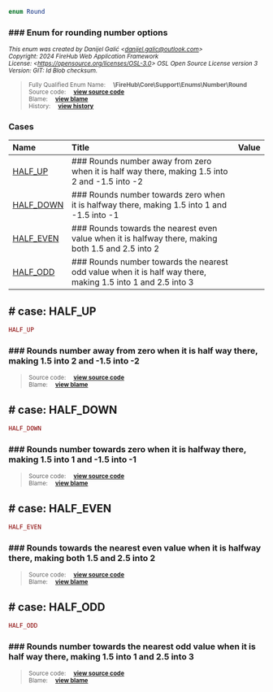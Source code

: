 ```php
enum Round
```











### ### Enum for rounding number options



<sub>_This enum was created by Danijel Galić &lt;danijel.galic@outlook.com&gt;_</sub><br/><sub>_Copyright: 2024 FireHub Web Application Framework_</sub><br/><sub>_License: &lt;https://opensource.org/licenses/OSL-3.0&gt; OSL Open Source License version 3_</sub><br/><sub>_Version: GIT: $Id$ Blob checksum._</sub>

><sub>Fully Qualified Enum Name:  **\FireHub\Core\Support\Enums\Number\Round**</sub><br/>
    <sub>Source code:  **[view source code](https://github.com/The-FireHub-Project/Core/blob/develop-pre-alpha-m1/src/support/enums/number/firehub.Round.php#L21)**</sub><br/>
        <sub>Blame:  **[view blame](https://github.com/The-FireHub-Project/Core/blame/develop-pre-alpha-m1/src/support/enums/number/firehub.Round.php)**</sub><br/>
        <sub>History:  **[view history](https://github.com/The-FireHub-Project/Core/commits/develop-pre-alpha-m1/src/support/enums/number/firehub.Round.php)**</sub>


### Cases
| Name | Title | Value |
|:-----|:------|:------|
|<a href="#half_up">HALF_UP</a>|### Rounds number away from zero when it is half way there, making 1.5 into 2 and -1.5 into -2||
|<a href="#half_down">HALF_DOWN</a>|### Rounds number towards zero when it is halfway there, making 1.5 into 1 and -1.5 into -1||
|<a href="#half_even">HALF_EVEN</a>|### Rounds towards the nearest even value when it is halfway there, making both 1.5 and 2.5 into 2||
|<a href="#half_odd">HALF_ODD</a>|### Rounds number towards the nearest odd value when it is half way there, making 1.5 into 1 and 2.5 into 3||

<h2><a name="half_up"># case: HALF_UP</a></h2>

```php
HALF_UP
```





### ### Rounds number away from zero when it is half way there, making 1.5 into 2 and -1.5 into -2



><sub>Source code:  **[view source code](https://github.com/The-FireHub-Project/Core/blob/develop-pre-alpha-m1/src/support/enums/number/firehub.Round.php#L27)**</sub><br/>
        <sub>Blame:  **[view blame](https://github.com/The-FireHub-Project/Core/blame/develop-pre-alpha-m1/src/support/enums/number/firehub.Round.php#L27)**</sub>
<h2><a name="half_down"># case: HALF_DOWN</a></h2>

```php
HALF_DOWN
```





### ### Rounds number towards zero when it is halfway there, making 1.5 into 1 and -1.5 into -1



><sub>Source code:  **[view source code](https://github.com/The-FireHub-Project/Core/blob/develop-pre-alpha-m1/src/support/enums/number/firehub.Round.php#L33)**</sub><br/>
        <sub>Blame:  **[view blame](https://github.com/The-FireHub-Project/Core/blame/develop-pre-alpha-m1/src/support/enums/number/firehub.Round.php#L33)**</sub>
<h2><a name="half_even"># case: HALF_EVEN</a></h2>

```php
HALF_EVEN
```





### ### Rounds towards the nearest even value when it is halfway there, making both 1.5 and 2.5 into 2



><sub>Source code:  **[view source code](https://github.com/The-FireHub-Project/Core/blob/develop-pre-alpha-m1/src/support/enums/number/firehub.Round.php#L39)**</sub><br/>
        <sub>Blame:  **[view blame](https://github.com/The-FireHub-Project/Core/blame/develop-pre-alpha-m1/src/support/enums/number/firehub.Round.php#L39)**</sub>
<h2><a name="half_odd"># case: HALF_ODD</a></h2>

```php
HALF_ODD
```





### ### Rounds number towards the nearest odd value when it is half way there, making 1.5 into 1 and 2.5 into 3



><sub>Source code:  **[view source code](https://github.com/The-FireHub-Project/Core/blob/develop-pre-alpha-m1/src/support/enums/number/firehub.Round.php#L45)**</sub><br/>
        <sub>Blame:  **[view blame](https://github.com/The-FireHub-Project/Core/blame/develop-pre-alpha-m1/src/support/enums/number/firehub.Round.php#L45)**</sub>